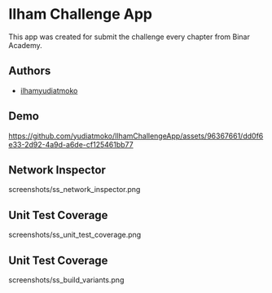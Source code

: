 
# Ilham Challenge App

This app was created for submit the challenge every chapter from Binar Academy.

## Authors

- [ilhamyudiatmoko](https://instagram.com/ilhamyudiatmoko)

## Demo

https://github.com/yudiatmoko/IlhamChallengeApp/assets/96367661/dd0f6e33-2d92-4a9d-a6de-cf125461bb77

## Network Inspector

screenshots/ss_network_inspector.png

## Unit Test Coverage

screenshots/ss_unit_test_coverage.png

## Unit Test Coverage

screenshots/ss_build_variants.png

